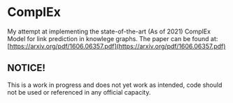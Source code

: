 # ComplEx
My attempt at implementing the state-of-the-art (As of 2021) ComplEx Model for link prediction in knowlege graphs.
The paper can be found at: [https://arxiv.org/pdf/1606.06357.pdf](https://arxiv.org/pdf/1606.06357.pdf)

## NOTICE!
This is a work in progress and does not yet work as intended, code should not be used or referenced in any official capacity.


